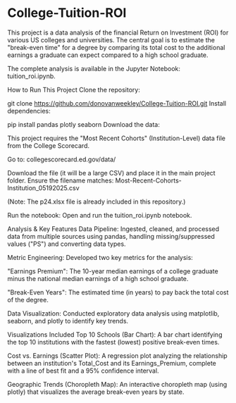 # College-Tuition-ROI
This project is a data analysis of the financial Return on Investment (ROI) for various US colleges and universities. The central goal is to estimate the "break-even time" for a degree by comparing its total cost to the additional earnings a graduate can expect compared to a high school graduate.

The complete analysis is available in the Jupyter Notebook: tuition_roi.ipynb.

How to Run This Project
Clone the repository:

git clone https://github.com/donovanweekley/College-Tuition-ROI.git
Install dependencies:

pip install pandas plotly seaborn
Download the data:

This project requires the "Most Recent Cohorts" (Institution-Level) data file from the College Scorecard.

Go to: collegescorecard.ed.gov/data/

Download the file (it will be a large CSV) and place it in the main project folder. Ensure the filename matches: Most-Recent-Cohorts-Institution_05192025.csv

(Note: The p24.xlsx file is already included in this repository.)

Run the notebook: Open and run the tuition_roi.ipynb notebook.

Analysis & Key Features
Data Pipeline: Ingested, cleaned, and processed data from multiple sources using pandas, handling missing/suppressed values ("PS") and converting data types.

Metric Engineering: Developed two key metrics for the analysis:

"Earnings Premium": The 10-year median earnings of a college graduate minus the national median earnings of a high school graduate.

"Break-Even Years": The estimated time (in years) to pay back the total cost of the degree.

Data Visualization: Conducted exploratory data analysis using matplotlib, seaborn, and plotly to identify key trends.

Visualizations Included
Top 10 Schools (Bar Chart): A bar chart identifying the top 10 institutions with the fastest (lowest) positive break-even times.

Cost vs. Earnings (Scatter Plot): A regression plot analyzing the relationship between an institution's Total_Cost and its Earnings_Premium, complete with a line of best fit and a 95% confidence interval.

Geographic Trends (Choropleth Map): An interactive choropleth map (using plotly) that visualizes the average break-even years by state.
